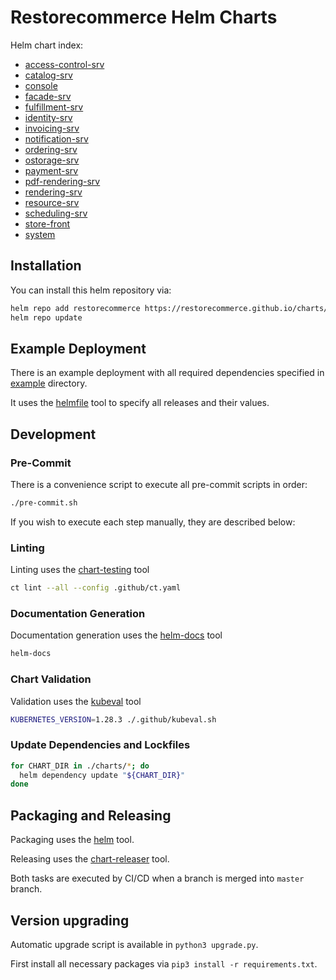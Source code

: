 # Restorecommerce Helm Charts

Helm chart index:

* [access-control-srv](./charts/access-control-srv)
* [catalog-srv](./charts/catalog-srv)
* [console](./charts/console)
* [facade-srv](./charts/facade-srv)
* [fulfillment-srv](./charts/fulfillment-srv)
* [identity-srv](./charts/identity-srv)
* [invoicing-srv](./charts/invoicing-srv)
* [notification-srv](./charts/notification-srv)
* [ordering-srv](./charts/ordering-srv)
* [ostorage-srv](./charts/ostorage-srv)
* [payment-srv](./charts/payment-srv)
* [pdf-rendering-srv](./charts/pdf-rendering-srv)
* [rendering-srv](./charts/rendering-srv)
* [resource-srv](./charts/resource-srv)
* [scheduling-srv](./charts/scheduling-srv)
* [store-front](./charts/store-front)
* [system](./charts/system)

## Installation

You can install this helm repository via:

```bash
helm repo add restorecommerce https://restorecommerce.github.io/charts/
helm repo update
```

## Example Deployment

There is an example deployment with all required dependencies specified in [example](./example) directory.

It uses the [helmfile](https://github.com/roboll/helmfile) tool to specify all releases and their values.

## Development

### Pre-Commit

There is a convenience script to execute all pre-commit scripts in order:

```bash
./pre-commit.sh
```

If you wish to execute each step manually, they are described below:

### Linting

Linting uses the [chart-testing](https://github.com/helm/chart-testing) tool

```bash
ct lint --all --config .github/ct.yaml
```

### Documentation Generation

Documentation generation uses the [helm-docs](https://github.com/norwoodj/helm-docs) tool

```bash
helm-docs
```

### Chart Validation

Validation uses the [kubeval](https://github.com/instrumenta/kubeval) tool

```bash
KUBERNETES_VERSION=1.28.3 ./.github/kubeval.sh
```

### Update Dependencies and Lockfiles

```bash
for CHART_DIR in ./charts/*; do
  helm dependency update "${CHART_DIR}"
done
```

## Packaging and Releasing

Packaging uses the [helm](https://helm.sh/) tool.

Releasing uses the [chart-releaser](https://github.com/helm/chart-releaser) tool.

Both tasks are executed by CI/CD when a branch is merged into `master` branch.

## Version upgrading

Automatic upgrade script is available in `python3 upgrade.py`.

First install all necessary packages via `pip3 install -r requirements.txt`.
